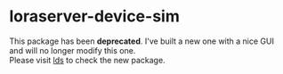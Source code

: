 # loraserver-device-sim
This package has been **deprecated**. I've built a new one with a nice GUI and will no longer modify this one.  
Please visit [lds](https://github.com/iegomez/lds) to check the new package.
